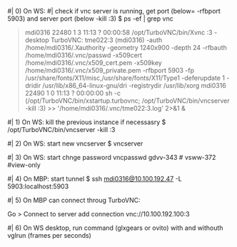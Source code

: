 #| 0) On WS:
#| check if vnc server is running, get port (below= -rfbport 5903) and server port (below -kill :3)
$ ps -ef | grep vnc
> mdi0316    22480       1  3 11:13 ?        00:00:58 /opt/TurboVNC/bin/Xvnc :3 -desktop TurboVNC: tme022:3 (mdi0316) -auth /home/mdi0316/.Xauthority -geometry 1240x900 -depth 24 -rfbauth /home/mdi0316/.vnc/passwd -x509cert /home/mdi0316/.vnc/x509_cert.pem -x509key /home/mdi0316/.vnc/x509_private.pem -rfbport 5903 -fp /usr/share/fonts/X11/misc,/usr/share/fonts/X11/Type1 -deferupdate 1 -dridir /usr/lib/x86_64-linux-gnu/dri -registrydir /usr/lib/xorg
> mdi0316    22490       1  0 11:13 ?        00:00:00 sh -c (/opt/TurboVNC/bin/xstartup.turbovnc; /opt/TurboVNC/bin/vncserver -kill :3) >> '/home/mdi0316/.vnc/tme022:3.log' 2>&1 &


#| 1) On WS: kill the previous instance if necessasry
$ /opt/TurboVNC/bin/vncserver -kill :3

#| 2) On WS: start new vncserver
$ vncserver

#| 3) On WS: start chnge password
vncpasswd
gdvv-343 #
vsww-372 #view-only

#| 4) On MBP: start tunnel
$ ssh mdi0316@10.100.192.47 -L 5903:localhost:5903


#| 5) On MBP can connect throug TurboVNC:

Go > Connect to server
     add connection
     vnc://10.100.192.100:3

#| 6) On WS desktop, run command (glxgears or ovito) with and withouth vglrun  (frames per seconds)

